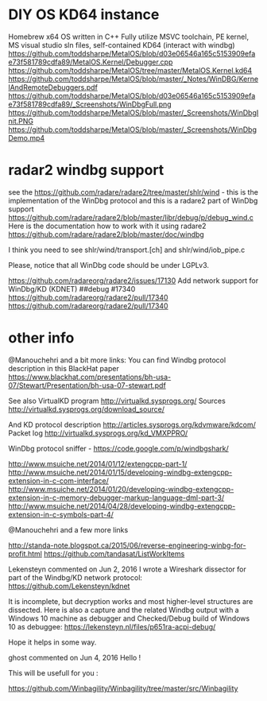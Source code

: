 
# DIY OS KD64 instance  

Homebrew x64 OS written in C++
Fully utilize MSVC toolchain, PE kernel, MS visual studio sln files, self-contained KD64 (interact with windbg)
https://github.com/toddsharpe/MetalOS/blob/d03e06546a165c5153909efae73f581789cdfa89/MetalOS.Kernel/Debugger.cpp
https://github.com/toddsharpe/MetalOS/tree/master/MetalOS.Kernel.kd64
https://github.com/toddsharpe/MetalOS/blob/master/_Notes/WinDBG/KernelAndRemoteDebuggers.pdf
https://github.com/toddsharpe/MetalOS/blob/d03e06546a165c5153909efae73f581789cdfa89/_Screenshots/WinDbgFull.png
https://github.com/toddsharpe/MetalOS/blob/master/_Screenshots/WinDbgInit.PNG
https://github.com/toddsharpe/MetalOS/blob/master/_Screenshots/WinDbgDemo.mp4

#  radar2 windbg support
see the https://github.com/radare/radare2/tree/master/shlr/wind - this is the implementation of the WinDbg protocol and this is a radare2 part of WinDbg support https://github.com/radare/radare2/blob/master/libr/debug/p/debug_wind.c Here is the documentation how to work with it using radare2 https://github.com/radare/radare2/blob/master/doc/windbg

I think you need to see shlr/wind/transport.[ch] and shlr/wind/iob_pipe.c

Please, notice that all WinDbg code should be under LGPLv3.

https://github.com/radareorg/radare2/issues/17130
Add network support for WinDbg/KD (KDNET) ##debug #17340
https://github.com/radareorg/radare2/pull/17340
https://github.com/radareorg/radare2/pull/17340

# other info

@Manouchehri and a bit more links:
You can find Windbg protocol description in this BlackHat paper https://www.blackhat.com/presentations/bh-usa-07/Stewart/Presentation/bh-usa-07-stewart.pdf

See also VirtualKD program http://virtualkd.sysprogs.org/
Sources http://virtualkd.sysprogs.org/download_source/

And KD protocol description http://articles.sysprogs.org/kdvmware/kdcom/
Packet log http://virtualkd.sysprogs.org/kd_VMXPPRO/

WinDbg protocol sniffer - https://code.google.com/p/windbgshark/

http://www.msuiche.net/2014/01/12/extengcpp-part-1/
http://www.msuiche.net/2014/01/15/developing-windbg-extengcpp-extension-in-c-com-interface/
http://www.msuiche.net/2014/01/20/developing-windbg-extengcpp-extension-in-c-memory-debugger-markup-language-dml-part-3/
http://www.msuiche.net/2014/04/28/developing-windbg-extengcpp-extension-in-c-symbols-part-4/

@Manouchehri and a few more links

http://standa-note.blogspot.ca/2015/06/reverse-engineering-winbg-for-profit.html
https://github.com/tandasat/ListWorkItems

Lekensteyn commented on Jun 2, 2016
I wrote a Wireshark dissector for part of the Windbg/KD network protocol:
https://github.com/Lekensteyn/kdnet

It is incomplete, but decryption works and most higher-level structures are dissected. Here is also a capture and the related Windbg output with a Windows 10 machine as debugger and Checked/Debug build of Windows 10 as debuggee:
https://lekensteyn.nl/files/p651ra-acpi-debug/

Hope it helps in some way.

ghost commented on Jun 4, 2016
Hello !

This will be usefull for you :

https://github.com/Winbagility/Winbagility/tree/master/src/Winbagility
